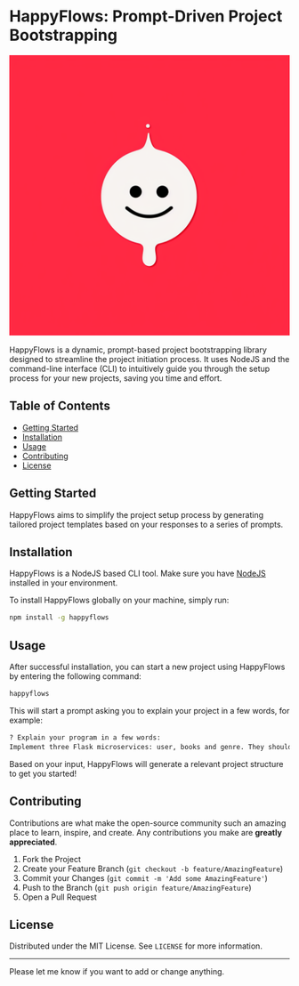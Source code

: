 # HappyFlows: Prompt-Driven Project Bootstrapping

![happyflow_logo](docs/logo.png)

HappyFlows is a dynamic, prompt-based project bootstrapping library designed to streamline the project initiation process. It uses NodeJS and the command-line interface (CLI) to intuitively guide you through the setup process for your new projects, saving you time and effort.

## Table of Contents

- [Getting Started](#getting-started)
- [Installation](#installation)
- [Usage](#usage)
- [Contributing](#contributing)
- [License](#license)

## Getting Started

HappyFlows aims to simplify the project setup process by generating tailored project templates based on your responses to a series of prompts.

## Installation

HappyFlows is a NodeJS based CLI tool. Make sure you have [NodeJS](https://nodejs.org/en/) installed in your environment.

To install HappyFlows globally on your machine, simply run:

```bash
npm install -g happyflows
```

## Usage

After successful installation, you can start a new project using HappyFlows by entering the following command:

```bash
happyflows
```

This will start a prompt asking you to explain your project in a few words, for example:

```bash
? Explain your program in a few words:  
Implement three Flask microservices: user, books and genre. They should be backed by PostgreSQL.
```

Based on your input, HappyFlows will generate a relevant project structure to get you started!

## Contributing

Contributions are what make the open-source community such an amazing place to learn, inspire, and create. Any contributions you make are **greatly appreciated**.

1. Fork the Project
2. Create your Feature Branch (`git checkout -b feature/AmazingFeature`)
3. Commit your Changes (`git commit -m 'Add some AmazingFeature'`)
4. Push to the Branch (`git push origin feature/AmazingFeature`)
5. Open a Pull Request

## License

Distributed under the MIT License. See `LICENSE` for more information.

---

Please let me know if you want to add or change anything.
